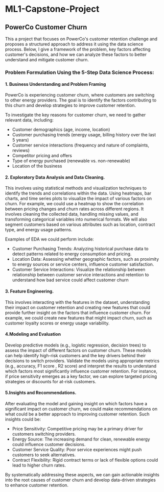 # ML1-Capstone-Project
## PowerCo Customer Churn

This a project that focuses on PowerCo's customer retention challenge and proposes a structured approach to address it using the data science process. Below, I give a framework of the problem, key factors affecting customer's decisions, and how we can analyze these factors to better understand and mitigate customer churn.

### Problem Formulation Using the 5-Step Data Science Process:

#### 1.  Business Understanding and Problem Framing
PowerCo is experiencing customer churn, where customers are switching to other energy providers. The goal is to identify the factors contributing to this churn and develop strategies to improve customer retention.

To investigate the key reasons for customer churn, we need to gather relevant data, including:
  - Customer demographics (age, income, location)
  - Customer purchasing trends (energy usage, billing history over the last 5 years)
  - Customer service interactions (frequency and nature of complaints, reviews)
  - Competitor pricing and offers
  - Type of energy purchased (renewable vs. non-renewable)
  - Location of the business

#### 2. Exploratory Data Analysis and Data Cleaning.

This involves using statistical methods and visualization techniques to identify the trends and correlations within the data. Using heatmaps, bar charts, and time series plots to visualize the impact of various factors on churn. For example, we could use a heatmap to show the correlation between pricing changes and churn rates across different regions. It involves cleaning the collected data, handling missing values, and transforming categorical variables into numerical formats. We will also segment customers based on various attributes such as location, contract type, and energy usage patterns.

Examples of EDA we could perform include:
- Customer Purchasing Trends: Analyzing historical purchase data to detect patterns related to energy consumption and pricing.
- Location Data: Assessing whether geographic factors, such as proximity to energy sources or service centers, influence customer satisfaction.
- Customer Service Interactions:  Visualize the relationship between relationship between customer service interactions and retention to understand how bad service could affect customer churn

#### 3. Feature Engineering.

This involves interacting with the features in the dataset, understanding their impact on customer retention and creating new features that could provide further insight on the factors that influence customer churn. For example, we could create new features that might impact churn, such as customer loyalty scores or energy usage variability.

#### 4.Modeling and Evaluation

Develop predictive models (e.g., logistic regression, decision trees) to assess the impact of different factors on customer churn. These models can help identify high-risk customers and the key drivers behind their decisions to switch providers. Validate the models using appropriate metrics (e.g., accuracy, F1 score , R2 score) and interpret the results to understand which factors most significantly influence customer retention. For instance, if price sensitivity emerges as a key factor, we can explore targeted pricing strategies or discounts for at-risk customers.

#### 5.Insights and Recommendations.

After evaluating the model and gaining insight on which factors have a significant impact on customer churn, we could make recommendations on what could be a better approach to improving customer retention. Such insights could be:
- Price Sensitivity: Competitive pricing may be a primary driver for customers switching providers.
- Energy Source: The increasing demand for clean, renewable energy could influence customer decisions.
- Customer Service Quality: Poor service experiences might push customers to seek alternatives.
- Contract Flexibility: Rigid contract terms or lack of flexible options could lead to higher churn rates.



By systematically addressing these aspects, we can gain actionable insights into the root causes of customer churn and develop data-driven strategies to enhance customer retention.
